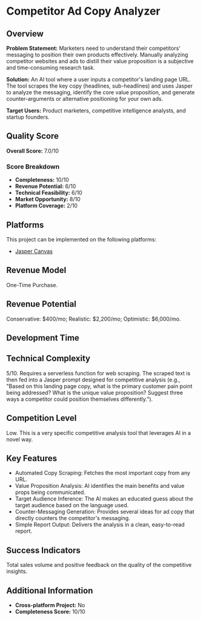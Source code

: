 # Competitor Ad Copy Analyzer

## Overview
**Problem Statement:** Marketers need to understand their competitors' messaging to position their own products effectively. Manually analyzing competitor websites and ads to distill their value proposition is a subjective and time-consuming research task.

**Solution:** An AI tool where a user inputs a competitor's landing page URL. The tool scrapes the key copy (headlines, sub-headlines) and uses Jasper to analyze the messaging, identify the core value proposition, and generate counter-arguments or alternative positioning for your own ads.

**Target Users:** Product marketers, competitive intelligence analysts, and startup founders.

## Quality Score
**Overall Score:** 7.0/10

### Score Breakdown
- **Completeness:** 10/10
- **Revenue Potential:** 6/10
- **Technical Feasibility:** 6/10
- **Market Opportunity:** 8/10
- **Platform Coverage:** 2/10

## Platforms
This project can be implemented on the following platforms:
- [Jasper Canvas](./platforms/jasper-canvas/)

## Revenue Model
One-Time Purchase.

## Revenue Potential
Conservative: $400/mo; Realistic: $2,200/mo; Optimistic: $6,000/mo.

## Development Time


## Technical Complexity
5/10. Requires a serverless function for web scraping. The scraped text is then fed into a Jasper prompt designed for competitive analysis (e.g., "Based on this landing page copy, what is the primary customer pain point being addressed? What is the unique value proposition? Suggest three ways a competitor could position themselves differently.").

## Competition Level
Low. This is a very specific competitive analysis tool that leverages AI in a novel way.

## Key Features
- Automated Copy Scraping: Fetches the most important copy from any URL.
- Value Proposition Analysis: AI identifies the main benefits and value props being communicated.
- Target Audience Inference: The AI makes an educated guess about the target audience based on the language used.
- Counter-Messaging Generation: Provides several ideas for ad copy that directly counters the competitor's messaging.
- Simple Report Output: Delivers the analysis in a clean, easy-to-read report.

## Success Indicators
Total sales volume and positive feedback on the quality of the competitive insights.

## Additional Information
- **Cross-platform Project:** No
- **Completeness Score:** 10/10
